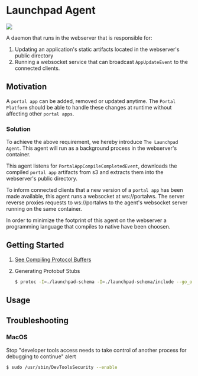 # Launchpad Agent

![](Launchpad-Agent.gif)

A daemon that runs in the webserver that is responsible for:
1. Updating an application's static artifacts located in the webserver's public directory
2. Running a websocket service that can broadcast `AppUpdateEvent` to the connected clients.

## Motivation
A `portal app` can be added, removed or updated anytime. The `Portal Platform` should be able to 
handle these changes at runtime without affecting other `portal apps`.

### Solution
To achieve the above requirement, we hereby introduce `The Launchpad Agent`. This agent will run as a background process in the webserver's container.

This agent listens for `PortalAppCompileCompletedEvent`, downloads the compiled `portal app` artifacts from s3 and extracts them into the webserver's public directory.

To inform connected clients that a new version of a `portal app` has been made available, this agent runs a websocket at ws://portalws. The server reverse proxies requests to ws://portalws to the agent's websocket server running on the same container.

In order to minimize the footprint of this agent on the webserver a programming language that compiles to native have been choosen.

## Getting Started

1. [See Compiling Protocol Buffers](https://developers.google.com/protocol-buffers/docs/gotutorial#compiling-your-protocol-buffers)

2. Generating Protobuf Stubs

    ```bash
    $ protoc -I=./launchpad-schema -I=./launchpad-schema/include --go_out=./launchpad-agent launchpad-schema/metrics.proto
    ```

## Usage

## Troubleshooting

### MacOS
Stop "developer tools access needs to take control of another process for debugging to continue" alert

```bash
$ sudo /usr/sbin/DevToolsSecurity --enable
```
